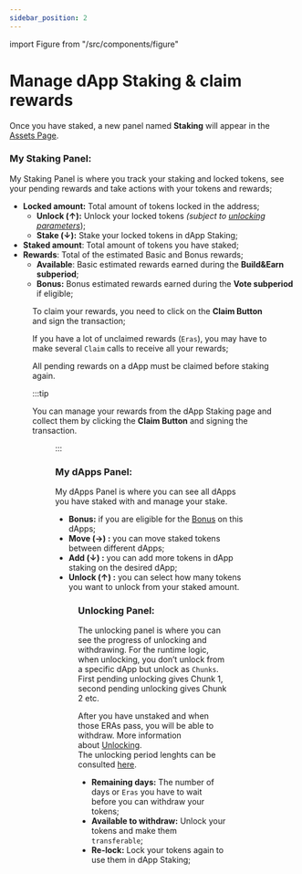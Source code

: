 ```yaml
---
sidebar_position: 2
---
```


import Figure from "/src/components/figure"

# Manage dApp Staking & claim rewards

Once you have staked, a new panel named **Staking**  will appear in the [Assets Page](https://portal.astar.network/astar/assets).

### My Staking Panel:

My Staking Panel is where you track your staking and locked tokens, see your pending rewards and take actions with your tokens and rewards;

- **Locked amount:** Total amount of tokens locked in the address;
  - **Unlock (↑):** Unlock your locked tokens _(subject to [unlocking parameters](/docs/use/dapp-staking/for-stakers/unstaking#overview)_);
  - **Stake (↓):** Stake your locked tokens in dApp Staking;
- **Staked amount**: Total amount of tokens you have staked;
- **Rewards**: Total of the estimated Basic and Bonus rewards;
  - **Available**: Basic estimated rewards earned during the **Build&Earn subperiod**;
  - **Bonus:** Bonus estimated rewards earned during the **Vote subperiod** if eligible;

<Figure src={require('/docs/use/dapp-staking/for-stakers/img/Staking_Panel_1.png').default } width="100%" />

To claim your rewards, you need to click on the **Claim Button** and sign the transaction;

If you have a lot of unclaimed rewards (`Eras`), you may have to make several `Claim` calls to receive all your rewards;

All pending rewards on a dApp must be claimed before staking again.

:::tip

You can manage your rewards from the dApp Staking page and collect them by clicking the **Claim Button** and signing the transaction.

<Figure src={require('/docs/use/dapp-staking/for-stakers/img/Claiming_Rewards.png').default } width="100%" />

:::

### My dApps Panel:

My dApps Panel is where you can see all dApps you have staked with and manage your stake.

- **Bonus:** if you are eligible for the [Bonus](/docs/use/dapp-staking/for-stakers/#bonus-staking-rewards) on this dApps;
- **Move (→) :** you can move staked tokens between different dApps;
- **Add (↓) :** you can add more tokens in dApp staking on the desired dApp;
- **Unlock (↑) :** you can select how many tokens you want to unlock from your staked amount.

<Figure src={require('/docs/use/dapp-staking/for-stakers/img/MydApps_Panel_1.png').default } width="100%" />

### Unlocking Panel:

The unlocking panel is where you can see the progress of unlocking and withdrawing.
For the runtime logic, when unlocking, you don’t unlock from a specific dApp but unlock as `Chunks`. First pending unlocking gives Chunk 1, second pending unlocking gives Chunk 2 etc.

After you have unstaked and when those ERAs pass, you will be able to withdraw. More information about [Unlocking](/docs/use/dapp-staking/for-stakers/unstaking/).\
The unlocking period lenghts can be consulted [here](/docs/learn/dapp-staking/#parameters).

- **Remaining days:** The number of days or `Eras` you have to wait before you can withdraw your tokens;
- **Available to withdraw:** Unlock your tokens and make them `transferable`;
- **Re-lock:** Lock your tokens again to use them in dApp Staking;

<Figure src={require('/docs/use/dapp-staking/for-stakers/img/Unbonding_1.png').default } width="100%" />
